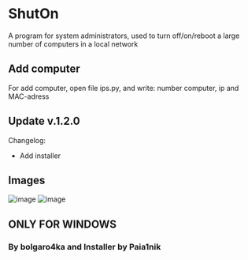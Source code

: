 # ShutOn
A program for system administrators, used to turn off/on/reboot a large number of computers in a local network

## Add computer
For add computer, open file ips.py, and write: number computer, ip and MAC-adress


## Update v.1.2.0
Changelog:
  - Add installer

## Images
![image](https://github.com/bolgaro4ka/ShutOn/assets/123888141/1fa3dfbc-c388-42e0-8cd4-4e89bce829b8)
![image](https://github.com/bolgaro4ka/ShutOn/assets/123888141/0b1c5fbc-a20e-432c-87dc-32e85cd04fa6)

## ONLY FOR WINDOWS
### By bolgaro4ka and Installer by Paia1nik
